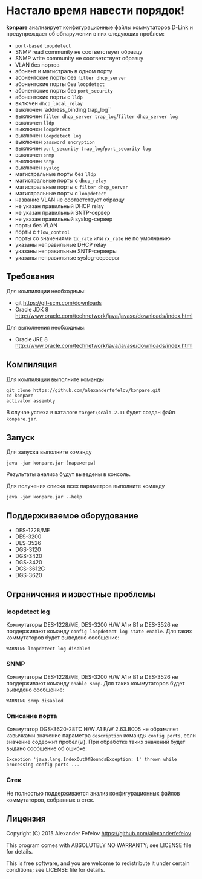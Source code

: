 # Настало время навести порядок!

__konpare__ анализирует конфигурационные файлы коммутаторов D-Link и предупреждает об обнаружении в них следующих проблем:

* `port-based` `loopdetect`
* SNMP read community не соответствует образцу
* SNMP write community не соответствует образцу
* VLAN без портов
* абонент и магистраль в одном порту
* абонентские порты без `filter dhcp_server`
* абонентские порты без `loopdetect`
* абонентские порты без `port_security`
* абонентские порты с `lldp`
* включен `dhcp_local_relay`
* выключен `address_binding trap_log``
* выключен `filter dhcp_server trap_log`/`filter dhcp_server log`
* выключен `lldp`
* выключен `loopdetect`
* выключен `loopdetect log`
* выключен `password encryption`
* выключен `port_security trap_log`/`port_security log`
* выключен `snmp`
* выключен `sntp`
* выключен `syslog`
* магистральные порты без `lldp`
* магистральные порты с `dhcp_relay`
* магистральные порты с `filter dhcp_server`
* магистральные порты с `loopdetect`
* название VLAN не соответствует образцу
* не указан правильный DHCP relay
* не указан правильный SNTP-сервер
* не указан правильный syslog-сервер
* порты без VLAN
* порты с `flow_control`
* порты со значениями `tx_rate` или `rx_rate` не по умолчанию
* указаны неправильные DHCP relay
* указаны неправильные SNTP-серверы
* указаны неправильные syslog-серверы

## Требования

Для компиляции необходимы:

* git <https://git-scm.com/downloads>
* Oracle JDK 8 <http://www.oracle.com/technetwork/java/javase/downloads/index.html>

Для выполнения необходимы:

* Oracle JRE 8 <http://www.oracle.com/technetwork/java/javase/downloads/index.html>

## Компиляция

Для компиляции выполните команды

    git clone https://github.com/alexanderfefelov/konpare.git
    cd konpare
    activator assembly

В случае успеха в каталоге `target\scala-2.11` будет создан файл `konpare.jar`.

## Запуск

Для запуска выполните команду

    java -jar konpare.jar [параметры]

Результаты анализа будут выведены в консоль.

Для получения списка всех параметров выполните команду

    java -jar konpare.jar --help

## Поддерживаемое оборудование

* DES-1228/ME
* DES-3200
* DES-3526
* DGS-3120
* DGS-3420
* DGS-3420
* DGS-3612G
* DGS-3620

## Ограничения и известные проблемы

### loopdetect log

Коммутаторы DES-1228/ME, DES-3200 H/W A1 и B1 и DES-3526 не поддерживают команду `config loopdetect log state enable`. Для таких коммутаторов будет выведено сообщение:

    WARNING loopdetect log disabled

### SNMP

Коммутаторы DES-1228/ME, DES-3200 H/W A1 и B1 и DES-3526 не поддерживают команду `enable snmp`. Для таких коммутаторов будет выведено сообщение:

    WARNING snmp disabled

### Описание порта

Коммутатор DGS-3620-28TC H/W A1 F/W 2.63.B005 не обрамляет кавычками значение параметра `description` команды `config ports`, если значение содержит пробел(ы). При обработке таких значений будет выдано сообщение об ошибке:

    Exception 'java.lang.IndexOutOfBoundsException: 1' thrown while processing config ports ...

### Стек

Не полностью поддерживается анализ конфигурационных файлов коммутаторов, собранных в стек.

## Лицензия

Copyright (C) 2015 Alexander Fefelov <https://github.com/alexanderfefelov>

This program comes with ABSOLUTELY NO WARRANTY; see LICENSE file for details.

This is free software, and you are welcome to redistribute it under certain conditions; see LICENSE file for details.